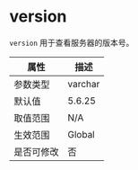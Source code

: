 version 
============================

`version` 用于查看服务器的版本号。


| **属性** | **描述**  |
|--------|---------|
| 参数类型   | varchar |
| 默认值    | 5.6.25  |
| 取值范围   | N/A     |
| 生效范围   | Global  |
| 是否可修改  | 否       |



